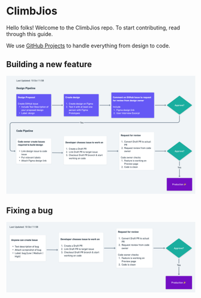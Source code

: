 # ClimbJios

Hello folks! Welcome to the ClimbJios repo. To start contributing, read through this guide.

We use [GitHub Projects](https://github.com/orgs/climbjios-sg/projects/1) to handle everything from design to code.

## Building a new feature

![New Features Pipeline](./assets/new-features-pipeline-10-oct.png)

## Fixing a bug

![Bug Fix Pipeline](./assets/bug-fix-pipeline-10-oct.png)
